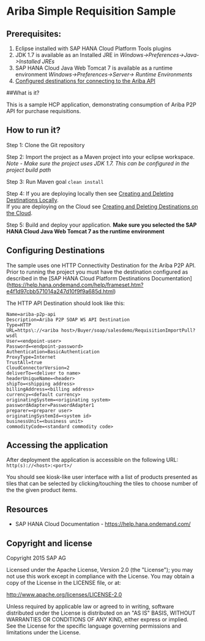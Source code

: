 # Ariba Simple Requisition Sample

Prerequisites:
--------------

1.    Eclipse installed with SAP HANA Cloud Platform Tools plugins
2.    JDK 1.7 is available as an Installed JRE in *Windows->Preferences->Java->Installed JREs*
3.    SAP HANA Cloud Java Web Tomcat 7 is available as a runtime environment *Windows->Preferences->Server-> Runtime Environments*
4.    [Configured destinations for connecting to the Ariba API](#configuring-destinations)

##What is it?

This is a sample HCP application, demonstrating consumption of Ariba P2P API for purchase requisitions.

## How to run it?

Step 1: Clone the Git repository

Step 2: Import the project as a Maven project into your eclipse workspace. 
*Note - Make sure the project uses JDK 1.7. This can be configured in the project build path*

Step 3: Run Maven goal `clean install` 

Step 4: If you are deploying locally then see [Creating and Deleting Destinations Locally](https://help.hana.ondemand.com/help/frameset.htm?7fa92ffa007346f58491999361928303.html).<br>
If you are deploying on the Cloud see [Creating and Deleting Destinations on the Cloud](https://help.hana.ondemand.com/help/frameset.htm?94dddf7d9e56401ba1719b7e836d8ee9.html).

Step 5: Build and deploy your application. **Make sure you selected the SAP HANA Cloud Java Web Tomcat 7 as the runtime environment**


## <a name="configuring-destinations"></a> Configuring Destinations
The sample uses one HTTP Connectivity Destination for the Ariba P2P API.
Prior to running the project you must have the destination configured as described in the [SAP HANA Cloud Platform Destinations Documentation] (https://help.hana.ondemand.com/help/frameset.htm?e4f1d97cbb571014a247d10f9f9a685d.html)

The HTTP API Destination should look like this:


	Name=ariba-p2p-api
	Description=Ariba P2P SOAP WS API Destination
	Type=HTTP
	URL=https\://<ariba host>/Buyer/soap/salesdemo/RequisitionImportPull?wsdl
	User=<endpoint-user>
	Password=<endpoint-password>
	Authentication=BasicAuthentication
	ProxyType=Internet
	TrustAll=true
	CloudConnectorVersion=2
	deliverTo=<deliver to name>
	headerUniqueName=<header>
	shipTo=<shipping address>
	billingAddress=<billing address>
	currency=<default currency>
	originatingSystem=<originating system>
	passwordAdapter=PasswordAdapter1
	preparer=<preparer user>
	originatingSystemId=<system id>
	businessUnit=<business unit>
	commodityCode=<standard commodity code>


## Accessing the application
After deployment the application is accessible on the following URL:
`http(s)://<host>:<port>/`

You should see kiosk-like user interface with a list of products presented as tiles that can be selected by clicking/touching the tiles to choose number of the the given product items.

## Resources

* SAP HANA Cloud Documentation - https://help.hana.ondemand.com/

## Copyright and license

Copyright 2015 SAP AG

Licensed under the Apache License, Version 2.0 (the "License"); you may not use this work except in compliance with the License. You may obtain a copy of the License in the LICENSE file, or at:

http://www.apache.org/licenses/LICENSE-2.0

Unless required by applicable law or agreed to in writing, software distributed under the License is distributed on an "AS IS" BASIS, WITHOUT WARRANTIES OR CONDITIONS OF ANY KIND, either express or implied. See the License for the specific language governing permissions and limitations under the License.
